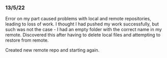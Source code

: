 ### 13/5/22

Error on my part caused problems with local and remote repositories, leading to loss of work. I thought I had pushed my work successfully, but such was not the case - I had an empty folder with the correct name in my remote.
Discovered this after having to delete local files and attempting to restore from remote.

Created new remote repo and starting again.